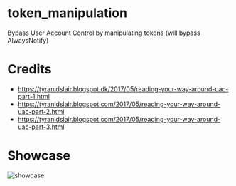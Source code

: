 # token_manipulation
Bypass User Account Control by manipulating tokens (will bypass AlwaysNotify)

# Credits
+ https://tyranidslair.blogspot.dk/2017/05/reading-your-way-around-uac-part-1.html
+ https://tyranidslair.blogspot.com/2017/05/reading-your-way-around-uac-part-2.html
+ https://tyranidslair.blogspot.com/2017/05/reading-your-way-around-uac-part-3.html

# Showcase
![showcase](https://i.imgur.com/ZFaTYbh.png)
